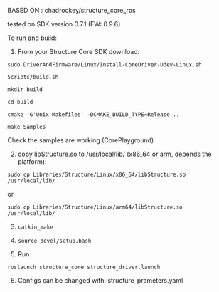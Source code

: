 
BASED ON : chadrockey/structure_core_ros

tested on SDK version 0.7.1 (FW: 0.9.6)

To run and build:

1) From your Structure Core SDK download:

`sudo DriverAndFirmware/Linux/Install-CoreDriver-Udev-Linux.sh`

`Scripts/build.sh`

`mkdir build`

`cd build`

`cmake -G'Unix Makefiles' -DCMAKE_BUILD_TYPE=Release ..`

`make Samples`

Check the samples are working (CorePlayground)

2) copy libStructure.so to /usr/local/lib/ (x86_64 or arm, depends the platform):

`sudo cp Libraries/Structure/Linux/x86_64/libStructure.so /usr/local/lib/`

or

`sudo cp Libraries/Structure/Linux/arm64/libStructure.so /usr/local/lib/`


3) `catkin_make`

4) `source devel/setup.bash`

5) Run

`roslaunch structure_core structure_driver.launch` 

6) Configs can be changed with: structure_prameters.yaml
